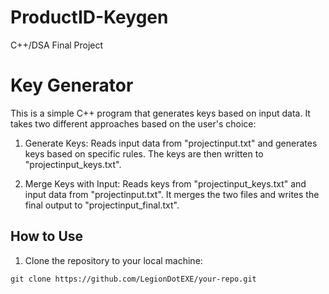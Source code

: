 # ProductID-Keygen
C++/DSA Final Project

# Key Generator
This is a simple C++ program that generates keys based on input data. It takes two different approaches based on the user's choice:

1. Generate Keys: Reads input data from "projectinput.txt" and generates keys based on specific rules. The keys are then written to "projectinput_keys.txt".

2. Merge Keys with Input: Reads keys from "projectinput_keys.txt" and input data from "projectinput.txt". It merges the two files and writes the final output to "projectinput_final.txt".

## How to Use

1. Clone the repository to your local machine:
```
git clone https://github.com/LegionDotEXE/your-repo.git
```


